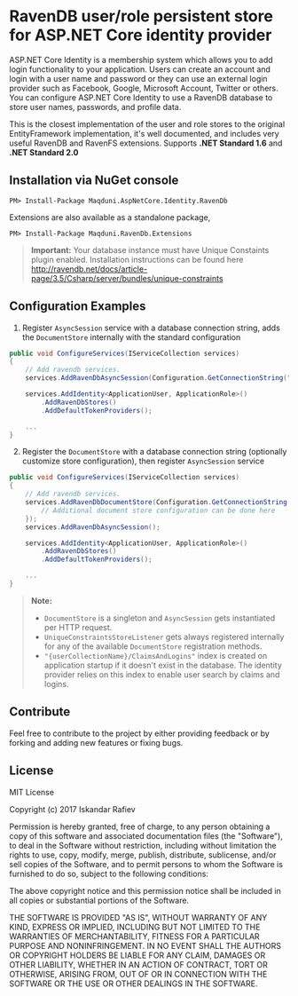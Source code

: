# RavenDB user/role persistent store for ASP.NET Core identity provider
ASP.NET Core Identity is a membership system which allows you to add login functionality to your application. Users can create an account and login with a user name and password or they can use an external login provider such as Facebook, Google, Microsoft Account, Twitter or others.
You can configure ASP.NET Core Identity to use a RavenDB database to store user names, passwords, and profile data.

This is the closest implementation of the user and role stores to the original EntityFramework implementation, it's well documented, and includes very useful RavenDB and RavenFS extensions. Supports **.NET Standard 1.6** and **.NET Standard 2.0**

## Installation via NuGet console
```
PM> Install-Package Maqduni.AspNetCore.Identity.RavenDb
```

Extensions are also available as a standalone package,
```
PM> Install-Package Maqduni.RavenDb.Extensions
```

> **Important:** Your database instance must have Unique Constaints plugin enabled. Installation instructions can be found here http://ravendb.net/docs/article-page/3.5/Csharp/server/bundles/unique-constraints

## Configuration Examples
1. Register `AsyncSession` service with a database connection string, adds the `DocumentStore` internally with the standard configuration

```cs
public void ConfigureServices(IServiceCollection services)
{
    // Add ravendb services.
    services.AddRavenDbAsyncSession(Configuration.GetConnectionString("RavenDb"));

    services.AddIdentity<ApplicationUser, ApplicationRole>()
        .AddRavenDbStores()
        .AddDefaultTokenProviders();

    ...
}
```

2. Register the `DocumentStore` with a database connection string (optionally customize store configuration), then register `AsyncSession` service
```cs
public void ConfigureServices(IServiceCollection services)
{
    // Add ravendb services.
    services.AddRavenDbDocumentStore(Configuration.GetConnectionString("RavenDb"), store => {
        // Additional document store configuration can be done here
    });
    services.AddRavenDbAsyncSession();

    services.AddIdentity<ApplicationUser, ApplicationRole>()
        .AddRavenDbStores()
        .AddDefaultTokenProviders();

    ...
}
```

> **Note:**
> * `DocumentStore` is a singleton and `AsyncSession` gets instantiated per HTTP request.
> * `UniqueConstraintsStoreListener` gets always registered internally for any of the available `DocumentStore` registration methods.
> * `"{userCollectionName}/ClaimsAndLogins"` index is created on application startup if it doesn't exist in the database. The identity provider relies on this index to enable user search by claims and logins.

## Contribute
Feel free to contribute to the project by either providing feedback or by forking and adding new features or fixing bugs.

## License
MIT License

Copyright (c) 2017 Iskandar Rafiev

Permission is hereby granted, free of charge, to any person obtaining a copy
of this software and associated documentation files (the "Software"), to deal
in the Software without restriction, including without limitation the rights
to use, copy, modify, merge, publish, distribute, sublicense, and/or sell
copies of the Software, and to permit persons to whom the Software is
furnished to do so, subject to the following conditions:

The above copyright notice and this permission notice shall be included in all
copies or substantial portions of the Software.

THE SOFTWARE IS PROVIDED "AS IS", WITHOUT WARRANTY OF ANY KIND, EXPRESS OR
IMPLIED, INCLUDING BUT NOT LIMITED TO THE WARRANTIES OF MERCHANTABILITY,
FITNESS FOR A PARTICULAR PURPOSE AND NONINFRINGEMENT. IN NO EVENT SHALL THE
AUTHORS OR COPYRIGHT HOLDERS BE LIABLE FOR ANY CLAIM, DAMAGES OR OTHER
LIABILITY, WHETHER IN AN ACTION OF CONTRACT, TORT OR OTHERWISE, ARISING FROM,
OUT OF OR IN CONNECTION WITH THE SOFTWARE OR THE USE OR OTHER DEALINGS IN THE
SOFTWARE.
